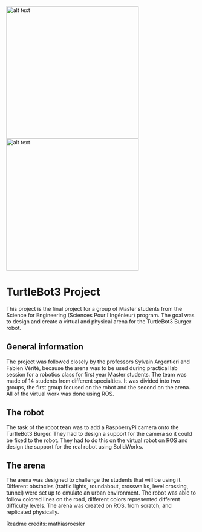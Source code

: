 <img src="https://user-images.githubusercontent.com/46407601/154864469-330dc95b-845c-4a52-979f-67fcf244c9c0.jpg" alt="alt text" width="350" height="350">
<img src="https://user-images.githubusercontent.com/46407601/151697083-8481f871-2ceb-47d7-9445-0c9e3cfce866.jpg" alt="alt text" width="350" height="350">

# TurtleBot3 Project
This project is the final project for a group of Master students from the Science for Engineering (Sciences Pour l'Ingénieur) program. 
The goal was to design and create a virtual and physical arena for the TurtleBot3 Burger robot.

## General information
The project was followed closely by the professors Sylvain Argentieri and Fabien Vérité, because the arena was to be used during 
practical lab session for a robotics class for first year Master students. The team was made of 14 students from different specialties.
It was divided into two groups, the first group focused on the robot and the second on the arena. All of the virtual work was done 
using ROS.

## The robot
The task of the robot tean was to add a RaspberryPi camera onto the TurtleBot3 Burger. They had to design a support for the camera so
it could be fixed to the robot. They had to do this on the virtual robot on ROS and design the support for the real robot using 
SolidWorks.

## The arena
The arena was designed to challenge the students that will be using it. Different obstacles (traffic lights, roundabout, crosswalks,
level crossing, tunnel) were set up to emulate an urban environment. The robot was able to follow colored lines on the road, different
colors represented different difficulty levels. The arena was created on ROS, from scratch, and replicated physically.

Readme credits: mathiasroesler
